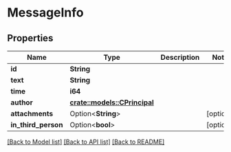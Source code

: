 # MessageInfo

## Properties

Name | Type | Description | Notes
------------ | ------------- | ------------- | -------------
**id** | **String** |  | 
**text** | **String** |  | 
**time** | **i64** |  | 
**author** | [**crate::models::CPrincipal**](CPrincipal.md) |  | 
**attachments** | Option<**String**> |  | [optional]
**in_third_person** | Option<**bool**> |  | [optional]

[[Back to Model list]](../README.md#documentation-for-models) [[Back to API list]](../README.md#documentation-for-api-endpoints) [[Back to README]](../README.md)


